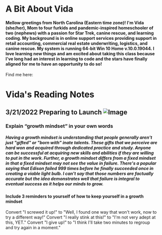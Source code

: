 # A Bit About Vida
#### Mellow greetings from North Carolina (Eastern time zone)! I'm Vida (she/her), Mom to four furkids and pandemic-inspired homeschooler of two (nephews) with a passion for Star Trek, canine rescue, and learning coding. My background is in online support services providing support in retail accounting, commercial real estate underwriting, logistics, and canine rescue. My system is running 64-bit Win 10 Home v.10.0.19044. I love learning new things and am excited about taking this class because I've long had an interest in learning to code and the stars have finally aligned for me to have an opportunity to do so! 

Find me here: 

# Vida's Reading Notes
## 3/21/2022 Preparing to Launch ![Image](https://images.unsplash.com/photo-1614728263952-84ea256f9679?ixlib=rb-1.2.1&ixid=MnwxMjA3fDB8MHxwaG90by1wYWdlfHx8fGVufDB8fHx8&auto=format&fit=crop&w=1608&q=80)

### **Explain “growth mindset” in your own words**
##### Having a growth mindset is understanding that people generally aren't just "gifted" or "born with" inate talents. These gifts that we perceive are hard won and acquired through dedicated practice and study. Anyone can be successful at acquiring new skills and abilities if they are willing to put in the work. Further, a growth mindset differs from a fixed mindset in that a fixed mindset may not see the value in failure. There's a popular saying that Edison failed 999 times before he finally succeeded once in creating a viable light bulb. I can't say that those numbers are factually accurate but the idea demonstrates well that failure is integral to eventual success as it helps our minds to grow.

#### **Include 3 reminders to yourself of how to keep yourself in a growth mindset**
Convert "I screwed it up!" to "Well, I found one way that won't work, now to try a different way!"
Convert "I really stink at this!" to "I'm not very adept at this, YET."
Convert "I give up!" to "I think I'll take two minutes to regroup and try again in a moment."

